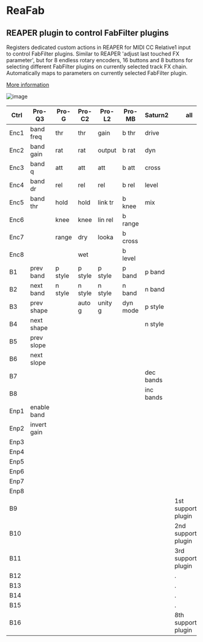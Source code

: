 # ReaFab
## REAPER plugin to control FabFilter plugins
Registers dedicated custom actions in REAPER for MIDI CC Relative1 input to control FabFilter plugins. Similar to REAPER 'adjust last touched FX parameter', but for 8 endless rotary encoders, 16 buttons and 8 buttons for selecting different FabFilter plugins on currently selected track FX chain. Automatically maps to parameters on currently selected FabFilter plugin.

[More information](https://forum.cockos.com/showthread.php?t=261330)

![image](https://i.imgur.com/vR1ljy8.gif)

| Ctrl | Pro-Q3     | Pro-G   | Pro-C2  | Pro-L2| Pro-MB  | Saturn2 | all |
|------|----        |---      |----     |----   |----     |-----    | --- |
| Enc1 | band freq  | thr     | thr     |gain   |b thr    |drive    |
| Enc2 | band gain  | rat     | rat     |output |b rat    |dyn      |
| Enc3 | band q     | att     | att     |att    |b att    |cross    |
| Enc4 | band dr    | rel     | rel     |rel    |b rel    |level    |
| Enc5 | band thr   | hold    | hold    |link tr|b knee   |mix      |
| Enc6 |            | knee    | knee    |lin rel|b range  |         |
| Enc7 |            | range   | dry     |looka  |b cross  |         |
| Enc8 |            |         | wet     |       |b level  |         |
| B1   | prev band  | p style | p style |p style|p band   |p band   |
| B2   | next band  | n style | n style |n style|n band   |n band   |
| B3   | prev shape |         | auto g  |unity g|dyn mode |p style  |
| B4   | next shape |         |         |       |         |n style  |
| B5   | prev slope |         |         |       |         |         |
| B6   | next slope |         |         |       |         |         |
| B7   |            |         |         |       |         |dec bands|
| B8   |            |         |         |       |         |inc bands|
| Enp1 | enable band |   |    |    |         |
| Enp2 | invert gain    |   |    |    |         |
| Enp3 |            |   |    |    |         |
| Enp4 |            |   |    |    |         |
| Enp5 |            |   |    |    |         |
| Enp6 |            |   |    |    |         |
| Enp7 |            |   |    |    |         |
| Enp8 |            |   |    |    |         |
| B9   |            |         |         |       |         |         |1st supported plugin
| B10  |            |         |         |       |         |         |2nd supported plugin
| B11  |            |         |         |       |         |         |3rd supported plugin
| B12  |            |         |         |       |         |         | . 
| B13  |            |         |         |       |         |         | . 
| B14  |            |         |         |       |         |         | . 
| B15  |            |         |         |       |         |         | . 
| B16  |            |         |         |       |         |         |8th supported plugin
